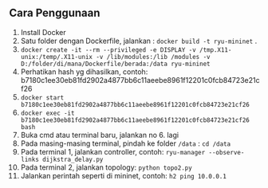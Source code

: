 ## Cara Penggunaan

1. Install Docker
2. Satu folder dengan Dockerfile, jalankan : `docker build -t ryu-mininet` .
3. `docker create -it --rm --privileged -e DISPLAY -v /tmp.X11-unix:/temp/.X11-unix -v /lib/modules:/lib
/modules -v D:/folder/di/mana/Dockerfile/berada:/data ryu-mininet`
4. Perhatikan hash yg dihasilkan, contoh: b7180c1ee30eb81fd2902a4877bb6c11aeebe8961f12201c0fcb84723e21cf26
5. `docker start b7180c1ee30eb81fd2902a4877bb6c11aeebe8961f12201c0fcb84723e21cf26`
6. `docker exec -it b7180c1ee30eb81fd2902a4877bb6c11aeebe8961f12201c0fcb84723e21cf26 bash`
7. Buka cmd atau terminal baru, jalankan no 6. lagi
8. Pada masing-masing terminal, pindah ke folder `/data` : `cd /data`
8. Pada terminal 1, jalankan controller, contoh: `ryu-manager --observe-links dijkstra_delay.py`
9. Pada terminal 2, jalankan topology: `python topo2.py`
10. Jalankan perintah seperti di mininet, contoh: `h2 ping 10.0.0.1`
